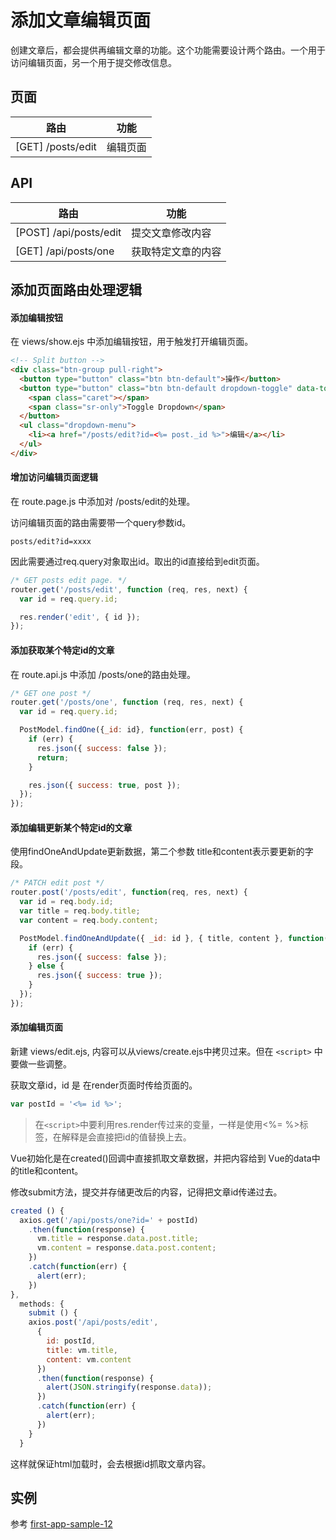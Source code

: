 # 添加文章编辑页面

创建文章后，都会提供再编辑文章的功能。这个功能需要设计两个路由。一个用于访问编辑页面，另一个用于提交修改信息。

## 页面

路由|功能
---|---
[GET] /posts/edit | 编辑页面

## API

路由|功能
---|---
[POST] /api/posts/edit | 提交文章修改内容
[GET] /api/posts/one | 获取特定文章的内容

## 添加页面路由处理逻辑

#### 添加编辑按钮

在 views/show.ejs 中添加编辑按钮，用于触发打开编辑页面。

```html
<!-- Split button -->
<div class="btn-group pull-right">
  <button type="button" class="btn btn-default">操作</button>
  <button type="button" class="btn btn-default dropdown-toggle" data-toggle="dropdown" aria-haspopup="true" aria-expanded="false">
    <span class="caret"></span>
    <span class="sr-only">Toggle Dropdown</span>
  </button>
  <ul class="dropdown-menu">
    <li><a href="/posts/edit?id=<%= post._id %>">编辑</a></li>
  </ul>
</div>
```

#### 增加访问编辑页面逻辑

在 route.page.js 中添加对 /posts/edit的处理。

访问编辑页面的路由需要带一个query参数id。

```
posts/edit?id=xxxx
```

因此需要通过req.query对象取出id。取出的id直接给到edit页面。

```js
/* GET posts edit page. */
router.get('/posts/edit', function (req, res, next) {
  var id = req.query.id;

  res.render('edit', { id });
});
```

#### 添加获取某个特定id的文章

在 route.api.js 中添加 /posts/one的路由处理。

```js
/* GET one post */
router.get('/posts/one', function (req, res, next) {
  var id = req.query.id;

  PostModel.findOne({_id: id}, function(err, post) {
    if (err) {
      res.json({ success: false });
      return;
    }

    res.json({ success: true, post });
  });
});
```

#### 添加编辑更新某个特定id的文章

使用findOneAndUpdate更新数据，第二个参数 title和content表示要更新的字段。

```js
/* PATCH edit post */
router.post('/posts/edit', function(req, res, next) {
  var id = req.body.id;
  var title = req.body.title;
  var content = req.body.content;

  PostModel.findOneAndUpdate({ _id: id }, { title, content }, function(err) {
    if (err) {
      res.json({ success: false });
    } else {
      res.json({ success: true });
    }
  });
});
```


#### 添加编辑页面

新建 views/edit.ejs, 内容可以从views/create.ejs中拷贝过来。但在 `<script>` 中要做一些调整。

获取文章id，id 是 在render页面时传给页面的。

```js
var postId = '<%= id %>';
```

> 在`<script>`中要利用res.render传过来的变量，一样是使用<%= %>标签，在解释是会直接把id的值替换上去。

Vue初始化是在created()回调中直接抓取文章数据，并把内容给到 Vue的data中的title和content。

修改submit方法，提交并存储更改后的内容，记得把文章id传递过去。

```js
created () {
  axios.get('/api/posts/one?id=' + postId)
    .then(function(response) {
      vm.title = response.data.post.title;
      vm.content = response.data.post.content;
    })
    .catch(function(err) {
      alert(err);
    })
},
  methods: {
    submit () {
    axios.post('/api/posts/edit',
      {
        id: postId,
        title: vm.title,
        content: vm.content
      })
      .then(function(response) {
        alert(JSON.stringify(response.data));
      })
      .catch(function(err) {
        alert(err);
      })
    }
  }
```

这样就保证html加载时，会去根据id抓取文章内容。

## 实例

参考 [first-app-sample-12](https://github.com/xugy0926/learn-webapp-sample/tree/master/first-app-sample-12)
